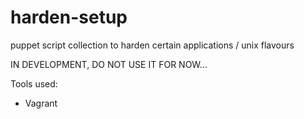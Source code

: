 harden-setup
============

puppet script collection to harden certain applications / unix flavours

IN DEVELOPMENT, DO NOT USE IT FOR NOW...


Tools used:

- Vagrant



